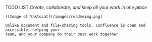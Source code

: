 
TODO LIST
*Create, collaborate, and keep all your work in one place*
```
![Image of Yaktocat](/images/readmeimg.png)

Unlike document and file-sharing tools, Confluence is open and accessible, helping your
team, and your company do their best work together
```
